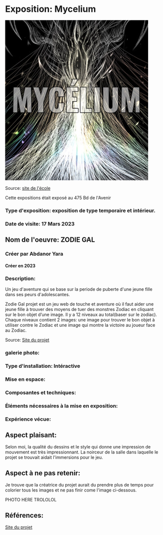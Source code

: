 # Exposition: Mycelium

![Image exposition](/Mycelium/MEDIAS/Mycelium/Mycelium.PNG)

Source: [site de l'école](https://www.cmontmorency.qc.ca/invitation-a-une-experience-multimedia-interactive/)

Cette expositions était exposé au 475 Bd de l'Avenir

### Type d'exposition: exposition de type temporaire et intérieur.

### Date de visite: 17 Mars 2023

## Nom de l'oeuvre: ZODIE GAL




### Créer par Abdanor Yara
#### Créer en 2023

### Description: 
Un jeu d'aventure qui se base sur la periode de puberte d'une jeune fille dans ses peurs d'adolescantes.

Zodie Gal projet est un jeu web de touche et aventure où il faut aider une jeune fille à trouver des moyens de tuer des monstres Zodiac en cliquant sur le bon objet d’une image. Il y a 12 niveaux au total(baser sur le zodiac). Chaque niveaux contient 2 images: une image pour trouver le bon objet à utiliser contre le Zodiac et une image qui montre la victoire au joueur face au Zodiac.

Source: [Site du projet](https://tim-montmorency.com/2023/projets/Zodie-Gal/docs/web/index.html)

### galerie photo:



### Type d'installation: Intéractive 


### Mise en espace:



### Composantes et techniques: 



### Éléments nécessaires à la mise en exposition:



### Expérience vécue:



## Aspect plaisant:

Selon moi, la qualité du dessins et le style qui donne une impression de mouvement est très impressionnant. La noirceur de la salle dans laquelle le projet se trouvait aidait l'immersions pour le jeu.

## Aspect à ne pas retenir:

Je trouve que la créatrice du projet aurait du prendre plus de temps pour colorier tous les images et ne pas finir come l'image ci-dessous.

PHOTO HERE TROLOLOL

## Références:

[Site du projet](https://tim-montmorency.com/2023/projets/Zodie-Gal/docs/web/index.html)
